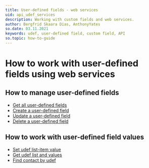 ```yaml
---
title: User-defined fields - web services
uid: api_udef_services
description: Working with custom fields and web services.
author: Bergfrid Skaara Dias, AnthonyYates
so.date: 03.11.2021
keywords: udef, user-defined field, custom field, API
so.topic: how-to-guide
---
```


# How to work with user-defined fields using web services

## How to manage user-defined fields

* [Get all user-defined fields][4]
* [Create a user-defined field][5]
* [Update a user-defined field][6]
* [Delete a user-defined field][7]

## How to work with user-defined field values

* [Set udef list-item value][1]
* [Get udef list and values][2]
* [Find contact by udef][3]

<!-- Referenced links -->
[1]: set-udef-listitem-value.md
[2]: get-udef-list-and-values.md
[3]: find-contact-by-udef.md
[4]: get-all-udef-fields.md
[5]: create-udef-field.md
[6]: update-udef-field.md
[7]: delete-udef-field.md
